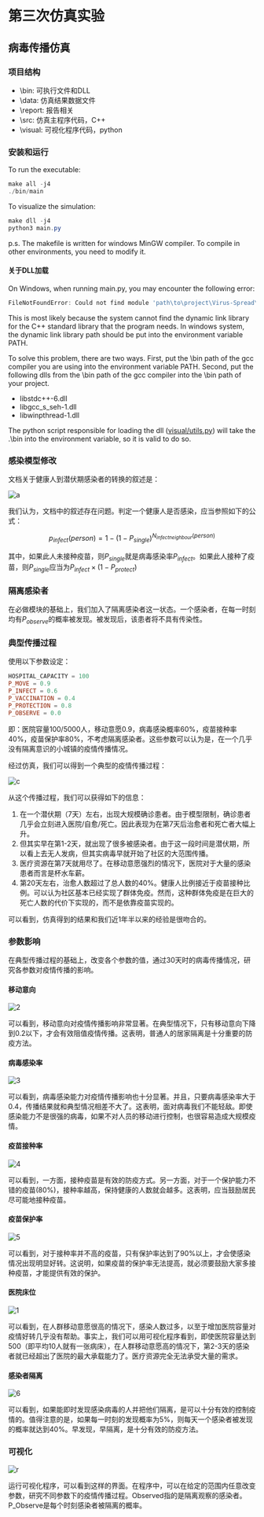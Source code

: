 # 第三次仿真实验

## 病毒传播仿真

### 项目结构

+ \\bin: 可执行文件和DLL
+ \\data: 仿真结果数据文件
+ \\report: 报告相关
+ \\src: 仿真主程序代码，C++
+ \\visual: 可视化程序代码，python

### 安装和运行

To run the executable:

```ps1
make all -j4
./bin/main
```

To visualize the simulation:

```ps1
make dll -j4
python3 main.py
```

p.s. The makefile is written for windows MinGW compiler. To compile in other environments, you need to modify it.

#### 关于DLL加载

On Windows, when running main.py, you may encounter the following error:

```ps1
FileNotFoundError: Could not find module 'path\to\project\Virus-Spread\bin\sim.dll' (or one of its dependencies). Try using the full path with constructor syntax.
```

This is most likely because the system cannot find the dynamic link library for the C++ standard library that the program needs. In windows system, the dynamic link library path should be put into the environment variable PATH.

To solve this problem, there are two ways. First, put the \bin path of the gcc compiler you are using into the environment variable PATH. Second, put the following dlls from the \bin path of the gcc compiler into the \bin path of your project.

+ libstdc++-6.dll
+ libgcc_s_seh-1.dll
+ libwinpthread-1.dll

The python script responsible for loading the dll ([visual/utils.py](https://github.com/weixr18/Virus-Spread/blob/main/visual/utils.py)) will take the .\bin into the environment variable, so it is valid to do so.

### 感染模型修改

文档关于健康人到潜伏期感染者的转换的叙述是：

![a](a.png)

我们认为，文档中的叙述存在问题。判定一个健康人是否感染，应当参照如下的公式：

$$
p_{infect}(person) = 1-(1 - P_{single})^{N_{infectneighbour}(person)}
$$

其中，如果此人未接种疫苗，则$P_{single}$就是病毒感染率$P_{infect}$。如果此人接种了疫苗，则$P_{single}$应当为$P_{infect} \times (1 - P_{protect})$

### 隔离感染者

在必做模块的基础上，我们加入了隔离感染者这一状态。一个感染者，在每一时刻均有$P_{observe}$的概率被发现。被发现后，该患者将不具有传染性。

### 典型传播过程

使用以下参数设定：

```ps1
HOSPITAL_CAPACITY = 100
P_MOVE = 0.9
P_INFECT = 0.6
P_VACCINATION = 0.4
P_PROTECTION = 0.8
P_OBSERVE = 0.0
```

即：医院容量100/5000人，移动意愿0.9，病毒感染概率60%，疫苗接种率40%，疫苗保护率80%，不考虑隔离感染者。这些参数可以认为是，在一个几乎没有隔离意识的小城镇的疫情传播情况。

经过仿真，我们可以得到一个典型的疫情传播过程：

![c](c.png)

从这个传播过程，我们可以获得如下的信息：

1. 在一个潜伏期（7天）左右，出现大规模确诊患者。由于模型限制，确诊患者几乎会立刻进入医院/自愈/死亡。因此表现为在第7天后治愈者和死亡者大幅上升。
2. 但其实早在第1-2天，就出现了很多被感染者。由于这一段时间是潜伏期，所以看上去无人发病，但其实病毒早就开始了社区的大范围传播。
3. 医疗资源在第7天就用尽了。在移动意愿强烈的情况下，医院对于大量的感染患者而言是杯水车薪。
4. 第20天左右，治愈人数超过了总人数的40%。健康人比例接近于疫苗接种比例。可以认为社区基本已经实现了群体免疫。然而，这种群体免疫是在巨大的死亡人数的代价下实现的，而不是依靠疫苗实现的。

可以看到，仿真得到的结果和我们近1年半以来的经验是很吻合的。

### 参数影响

在典型传播过程的基础上，改变各个参数的值，通过30天时的病毒传播情况，研究各参数对疫情传播的影响。

#### 移动意向

![2](2.png)

可以看到，移动意向对疫情传播影响非常显著。在典型情况下，只有移动意向下降到0.2以下，才会有效阻值疫情传播。这表明，普通人的居家隔离是十分重要的防疫方法。

#### 病毒感染率

![3](3.png)

可以看到，病毒感染能力对疫情传播影响也十分显著。并且，只要病毒感染率大于0.4，传播结果就和典型情况相差不大了。这表明，面对病毒我们不能轻敌。即使感染能力不是很强的病毒，如果不对人员的移动进行控制，也很容易造成大规模疫情。

#### 疫苗接种率

![4](4.png)

可以看到，一方面，接种疫苗是有效的防疫方式。另一方面，对于一个保护能力不错的疫苗(80%)，接种率越高，保持健康的人数就会越多。这表明，应当鼓励居民尽可能地接种疫苗。

#### 疫苗保护率

![5](5.png)

可以看到，对于接种率并不高的疫苗，只有保护率达到了90%以上，才会使感染情况出现明显好转。这说明，如果疫苗的保护率无法提高，就必须要鼓励大家多接种疫苗，才能提供有效的保护。

#### 医院床位

![1](1.png)

可以看到，在人群移动意愿很高的情况下，感染人数过多，以至于增加医院容量对疫情好转几乎没有帮助。事实上，我们可以用可视化程序看到，即使医院容量达到500（即平均10人就有一张病床），在人群移动意愿高的情况下，第2-3天的感染者就已经超出了医院的最大承载能力了。医疗资源完全无法承受大量的需求。

#### 感染者隔离

![6](6.png)

可以看到，如果能即时发现感染病毒的人并把他们隔离，是可以十分有效的控制疫情的。值得注意的是，如果每一时刻的发现概率为5%，则每天一个感染者被发现的概率就达到40%。早发现，早隔离，是十分有效的防疫方法。

### 可视化

![r](run2.png)

运行可视化程序，可以看到这样的界面。在程序中，可以在给定的范围内任意改变参数，研究不同参数下的疫情传播过程。Observed指的是隔离观察的感染者。P_Observe是每个时刻感染者被隔离的概率。
